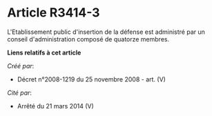 # Article R3414-3

L'Etablissement public d'insertion de la défense est administré par un conseil d'administration composé de quatorze membres.

**Liens relatifs à cet article**

_Créé par_:

  - Décret n°2008-1219 du 25 novembre 2008 - art. (V)

_Cité par_:

  - Arrêté du 21 mars 2014 (V)
